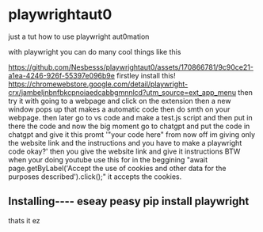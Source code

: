 # playwrightaut0
just a tut how to use playwright aut0mation




with playwright you can do many cool things like this 


https://github.com/Nesbesss/playwrightaut0/assets/170866781/9c90ce21-a1ea-4246-926f-55397e096b9e
firstley install this! https://chromewebstore.google.com/detail/playwright-crx/jambeljnbnfbkcpnoiaedcabbgmnnlcd?utm_source=ext_app_menu
then try it with going to a webpage and click on the extension then a new window pops up that makes a automatic code then do smth on your webpage.
then later go to vs code and make a test.js script and then put in there the code and now the big moment go to chatgpt and put the code in chatgpt and give it this promt '"your code here" from now off im giving only the website link and the instructions and you have to make a playwright code okay?'
then you give the website link and give it instructions BTW when your doing youtube use this for in the beggining "await page.getByLabel('Accept the use of cookies and other data for the purposes described').click();" it accepts the cookies.



Installing---- eseay peasy
pip install playwright
------------------------
thats it ez


